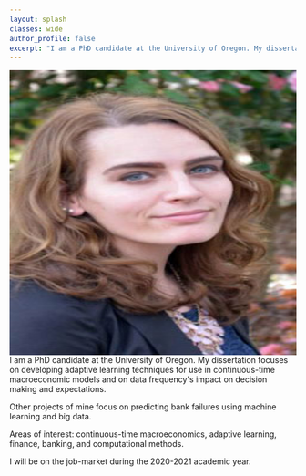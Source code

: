 ```yaml
---
layout: splash
classes: wide 
author_profile: false
excerpt: "I am a PhD candidate at the University of Oregon. My dissertation focuses on developing adaptive learning techniques for use in continuous-time macroeconomic models and on data frequency's impact on decision making and expectations."
---
```

<img class="img-responsive" style="float: left;margin-right: 25px;" width="750" height="500" src="/images/Professional_HeadShot.jpg">

I am a PhD candidate at the University of Oregon. My dissertation focuses on developing adaptive learning techniques for use in continuous-time macroeconomic models and on data frequency's impact on decision making and expectations.

Other projects of mine focus on predicting bank failures using machine learning and big data. 

Areas of interest: continuous-time macroeconomics, adaptive learning, finance, banking, and computational methods.  

I will be on the job-market during the 2020-2021 academic year. 
